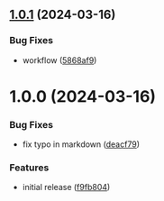 ## [1.0.1](https://github.com/onlyutkarsh/vscode-ado-wiki-preview/compare/v1.0.0...v1.0.1) (2024-03-16)


### Bug Fixes

* workflow ([5868af9](https://github.com/onlyutkarsh/vscode-ado-wiki-preview/commit/5868af98ba785e1b6b11bde66100f8eb2106b58a))

# 1.0.0 (2024-03-16)


### Bug Fixes

* fix typo in markdown ([deacf79](https://github.com/onlyutkarsh/vscode-ado-wiki-preview/commit/deacf798cb67161c84fcaae2385cdb3e4d247ecf))


### Features

* initial release ([f9fb804](https://github.com/onlyutkarsh/vscode-ado-wiki-preview/commit/f9fb804d9024c0a421f597420fdf6a14ccfbf323))
